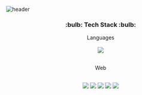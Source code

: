 ![header](https://capsule-render.vercel.app/api?type=shark&color=auto&height=300&section=header&text=Seoyoung's%20GitHub&fontSize=70&animation=scaleIn)
 
 <h3 align="center">:bulb: Tech Stack :bulb:</h3>
 
 <div align="center">
 Languages<br><br>
 <img src="https://img.shields.io/badge/Java-007396?style=flat-square&logo=Java&logoColor=white"/><br><br>
 
 Web<br><br>


 <img src="https://img.shields.io/badge/JavaScript-F7DF1E?style=flat-square&logo=JavaScript&logoColor=white"/>

 <img src="https://img.shields.io/badge/CSS3-1572B6?style=flat-square&logo=CSS3&logoColor=white"/>

 <img src="https://img.shields.io/badge/MySQL-4479A1?style=flat-square&logo=MySQL&logoColor=white"/>

 <img src="https://img.shields.io/badge/jQuery-0769AD?style=flat-square&logo=jQuery&logoColor=white"/>

 <img src="https://img.shields.io/badge/Spring%20Boot-6DB33F?style=flat-square&logo=Spring%20Boot&logoColor=white"/>
</div>
